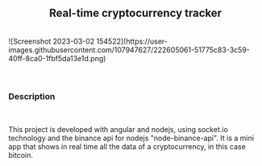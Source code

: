 <h2 align="center">Real-time cryptocurrency tracker</h2>
<br>
![Screenshot 2023-03-02 154522](https://user-images.githubusercontent.com/107947627/222605061-51775c83-3c59-40ff-8ca0-1fbf5da13e1d.png)
<br>
<br>
<br>
<h3>Description</h3>
<br>
<p>This project is developed with angular and nodejs, using socket.io technology and the binance api for nodejs "node-binance-api". It is a mini app that shows in real time all the data of a cryptocurrency, in this case bitcoin.</p>
